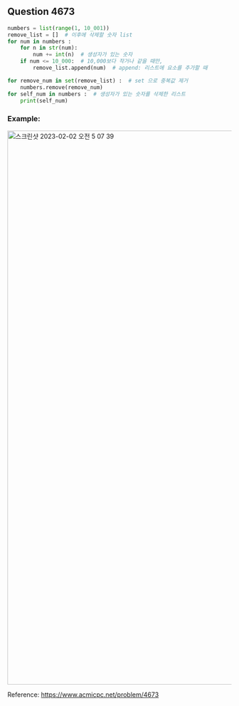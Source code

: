 ## Question 4673


```python 3
numbers = list(range(1, 10_001))
remove_list = []  # 이후에 삭제할 숫자 list
for num in numbers :
    for n in str(num):
        num += int(n)  # 생성자가 있는 숫자
    if num <= 10_000:  # 10,000보다 작거나 같을 때만,
        remove_list.append(num)  # append: 리스트에 요소를 추가할 때

for remove_num in set(remove_list) :  # set 으로 중복값 제거
    numbers.remove(remove_num)
for self_num in numbers :  # 생성자가 있는 숫자를 삭제한 리스트
    print(self_num)
```


### Example:
<img width="1244" alt="스크린샷 2023-02-02 오전 5 07 39" src="https://user-images.githubusercontent.com/107760647/216151832-70389c91-0ce6-4708-9114-75f066c4265f.png">


Reference:
https://www.acmicpc.net/problem/4673
